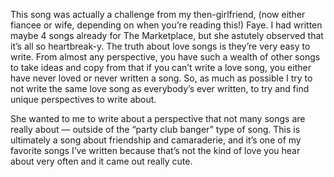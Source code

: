 This song was actually a challenge from my then-girlfriend, (now either fiancee or wife, depending on when you’re reading this!) Faye. I had written maybe 4 songs already for The Marketplace, but she astutely observed that it’s all so heartbreak-y. The truth about love songs is they’re very easy to write. From almost any perspective, you have such a wealth of other songs to take ideas and copy from that if you can’t write a love song, you either have never loved or never written a song. So, as much as possible I try to not write the same love song as everybody’s ever written, to try and find unique perspectives to write about.

She wanted to me to write about a perspective that not many songs are really about — outside of the “party club banger” type of song. This is ultimately a song about friendship and camaraderie, and it’s one of my favorite songs I’ve written because that’s not the kind of love you hear about very often and it came out really cute.